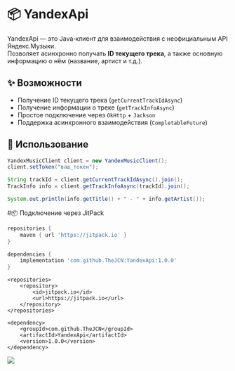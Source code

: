 # 📦 YandexApi

YandexApi — это Java‑клиент для взаимодействия с неофициальным API Яндекс.Музыки.  
Позволяет асинхронно получать **ID текущего трека**, а также основную информацию о нём (название, артист и т.д.).

## ✨ Возможности
- Получение ID текущего трека (`getCurrentTrackIdAsync`)
- Получение информации о треке (`getTrackInfoAsync`)
- Простое подключение через `OkHttp` + `Jackson`
- Поддержка асинхронного взаимодействия (`CompletableFuture`)

## 🔧 Использование

```java
YandexMusicClient client = new YandexMusicClient();
client.setToken("ваш_токен");

String trackId = client.getCurrentTrackIdAsync().join();
TrackInfo info = client.getTrackInfoAsync(trackId).join();

System.out.println(info.getTitle() + " - " + info.getArtist());
```

#📦 Подключение через JitPack
```gradle
repositories {
    maven { url 'https://jitpack.io' }
}

dependencies {
    implementation 'com.github.TheJCN:YandexApi:1.0.0'
}
```

```maven
<repositories>
    <repository>
        <id>jitpack.io</id>
        <url>https://jitpack.io</url>
    </repository>
</repositories>

<dependency>
    <groupId>com.github.TheJCN</groupId>
    <artifactId>YandexApi</artifactId>
    <version>1.0.0</version>
</dependency>
```

[![](https://jitpack.io/v/TheJCN/YandexApi.svg)](https://jitpack.io/#TheJCN/YandexApi)
